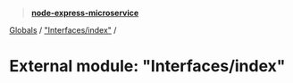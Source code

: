 > **[node-express-microservice](../README.md)**

[Globals](../globals.md) / ["Interfaces/index"](_interfaces_index_.md) /

# External module: "Interfaces/index"